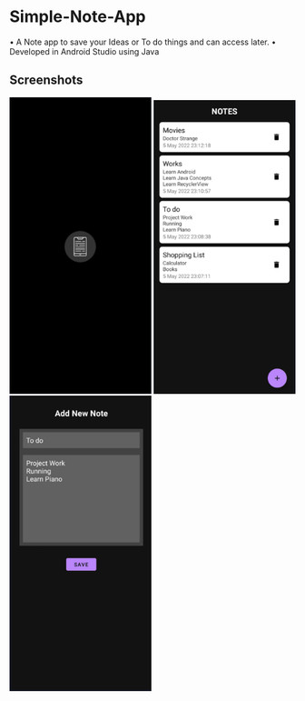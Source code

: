 # Simple-Note-App

• A Note app to save your Ideas or To do things and can access later.
• Developed in Android Studio using Java

## Screenshots

<div class="row">
       <img src="/Screenshots/1.png" width="250" title="Logo">
      <img src="/Screenshots/2.png" width="250" title="Home">      
      <img src="/Screenshots/3.png" width="250" title="Create Note">
</div>

